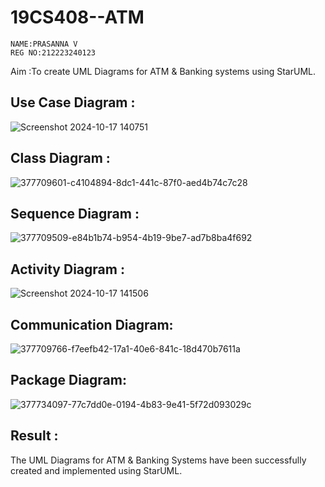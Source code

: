 # 19CS408--ATM
```
NAME:PRASANNA V
REG NO:212223240123
```
Aim :To create UML Diagrams for ATM & Banking systems using StarUML.

## Use Case Diagram :
![Screenshot 2024-10-17 140751](https://github.com/user-attachments/assets/63493e4c-7d2e-409b-80d5-190cb4340720)

## Class Diagram :
![377709601-c4104894-8dc1-441c-87f0-aed4b74c7c28](https://github.com/user-attachments/assets/a43072fd-9e38-45f6-a97e-ba708f047524)


## Sequence Diagram :
![377709509-e84b1b74-b954-4b19-9be7-ad7b8ba4f692](https://github.com/user-attachments/assets/09e9e6d5-d75d-48a4-b69b-552a2d0ca02e)


## Activity Diagram :
![Screenshot 2024-10-17 141506](https://github.com/user-attachments/assets/536f8eaf-22c4-46a9-959a-708775796a4f)


## Communication Diagram:
![377709766-f7eefb42-17a1-40e6-841c-18d470b7611a](https://github.com/user-attachments/assets/7d706aae-6511-4c4e-8f00-a07883c30b20)


## Package Diagram:
![377734097-77c7dd0e-0194-4b83-9e41-5f72d093029c](https://github.com/user-attachments/assets/da671b8d-c14c-4e02-ba1c-4e5c9155a712)


## Result :
The UML Diagrams for ATM & Banking Systems have been successfully created and implemented using StarUML.

